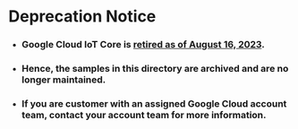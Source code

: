 # Deprecation Notice

* <h3>Google Cloud IoT Core is <a href="https://cloud.google.com/iot/docs/release-notes#August_16_2022">retired as of August 16, 2023</a>.</h3>

* <h3>Hence, the samples in this directory are archived and are no longer maintained.</h3>

* <h3>If you are customer with an assigned Google Cloud account team, contact your account team for more information.</h3>
